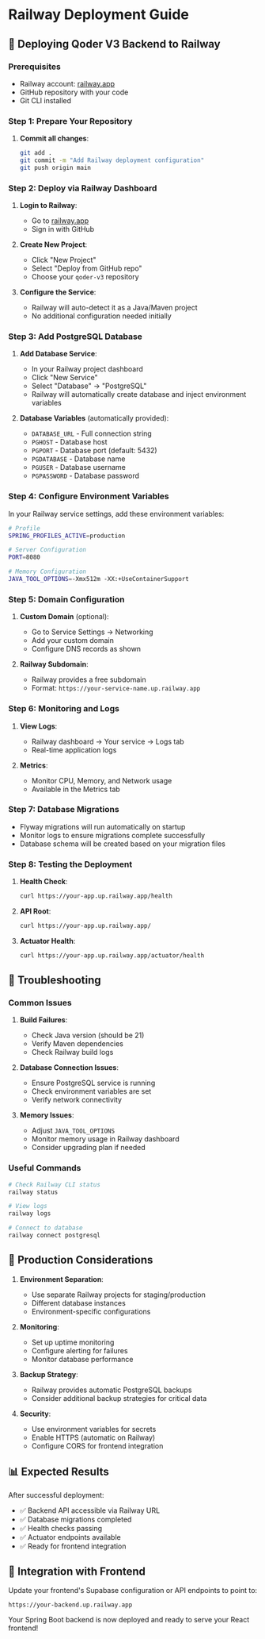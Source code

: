 # Railway Deployment Guide

## 🚂 Deploying Qoder V3 Backend to Railway

### Prerequisites
- Railway account: [railway.app](https://railway.app)
- GitHub repository with your code
- Git CLI installed

### Step 1: Prepare Your Repository

1. **Commit all changes**:
   ```bash
   git add .
   git commit -m "Add Railway deployment configuration"
   git push origin main
   ```

### Step 2: Deploy via Railway Dashboard

1. **Login to Railway**:
   - Go to [railway.app](https://railway.app)
   - Sign in with GitHub

2. **Create New Project**:
   - Click "New Project"
   - Select "Deploy from GitHub repo"
   - Choose your `qoder-v3` repository

3. **Configure the Service**:
   - Railway will auto-detect it as a Java/Maven project
   - No additional configuration needed initially

### Step 3: Add PostgreSQL Database

1. **Add Database Service**:
   - In your Railway project dashboard
   - Click "New Service"
   - Select "Database" → "PostgreSQL"
   - Railway will automatically create database and inject environment variables

2. **Database Variables** (automatically provided):
   - `DATABASE_URL` - Full connection string
   - `PGHOST` - Database host
   - `PGPORT` - Database port (default: 5432)
   - `PGDATABASE` - Database name
   - `PGUSER` - Database username
   - `PGPASSWORD` - Database password

### Step 4: Configure Environment Variables

In your Railway service settings, add these environment variables:

```bash
# Profile
SPRING_PROFILES_ACTIVE=production

# Server Configuration
PORT=8080

# Memory Configuration
JAVA_TOOL_OPTIONS=-Xmx512m -XX:+UseContainerSupport
```

### Step 5: Domain Configuration

1. **Custom Domain** (optional):
   - Go to Service Settings → Networking
   - Add your custom domain
   - Configure DNS records as shown

2. **Railway Subdomain**:
   - Railway provides a free subdomain
   - Format: `https://your-service-name.up.railway.app`

### Step 6: Monitoring and Logs

1. **View Logs**:
   - Railway dashboard → Your service → Logs tab
   - Real-time application logs

2. **Metrics**:
   - Monitor CPU, Memory, and Network usage
   - Available in the Metrics tab

### Step 7: Database Migrations

- Flyway migrations will run automatically on startup
- Monitor logs to ensure migrations complete successfully
- Database schema will be created based on your migration files

### Step 8: Testing the Deployment

1. **Health Check**:
   ```bash
   curl https://your-app.up.railway.app/health
   ```

2. **API Root**:
   ```bash
   curl https://your-app.up.railway.app/
   ```

3. **Actuator Health**:
   ```bash
   curl https://your-app.up.railway.app/actuator/health
   ```

## 🔧 Troubleshooting

### Common Issues

1. **Build Failures**:
   - Check Java version (should be 21)
   - Verify Maven dependencies
   - Check Railway build logs

2. **Database Connection Issues**:
   - Ensure PostgreSQL service is running
   - Check environment variables are set
   - Verify network connectivity

3. **Memory Issues**:
   - Adjust `JAVA_TOOL_OPTIONS`
   - Monitor memory usage in Railway dashboard
   - Consider upgrading plan if needed

### Useful Commands

```bash
# Check Railway CLI status
railway status

# View logs
railway logs

# Connect to database
railway connect postgresql
```

## 🚀 Production Considerations

1. **Environment Separation**:
   - Use separate Railway projects for staging/production
   - Different database instances
   - Environment-specific configurations

2. **Monitoring**:
   - Set up uptime monitoring
   - Configure alerting for failures
   - Monitor database performance

3. **Backup Strategy**:
   - Railway provides automatic PostgreSQL backups
   - Consider additional backup strategies for critical data

4. **Security**:
   - Use environment variables for secrets
   - Enable HTTPS (automatic on Railway)
   - Configure CORS for frontend integration

## 📊 Expected Results

After successful deployment:
- ✅ Backend API accessible via Railway URL
- ✅ Database migrations completed
- ✅ Health checks passing
- ✅ Actuator endpoints available
- ✅ Ready for frontend integration

## 🔗 Integration with Frontend

Update your frontend's Supabase configuration or API endpoints to point to:
```
https://your-backend.up.railway.app
```

Your Spring Boot backend is now deployed and ready to serve your React frontend!